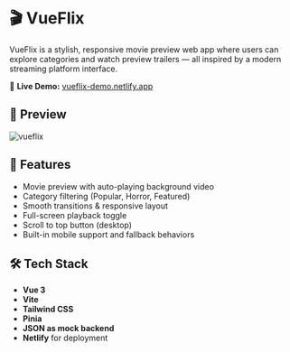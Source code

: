 # 🎬 VueFlix

VueFlix is a stylish, responsive movie preview web app where users can explore categories and watch preview trailers — all inspired by a modern streaming platform interface.

🔗 **Live Demo:** [vueflix-demo.netlify.app](https://vueflix-demo.netlify.app)

## 📸 Preview

![vueflix](https://github.com/user-attachments/assets/3c4b297a-87cb-484f-825b-a783182c92ba)


## 🚀 Features

- Movie preview with auto-playing background video
- Category filtering (Popular, Horror, Featured)
- Smooth transitions & responsive layout
- Full-screen playback toggle
- Scroll to top button (desktop)
- Built-in mobile support and fallback behaviors

## 🛠️ Tech Stack

- **Vue 3**
- **Vite**
- **Tailwind CSS**
- **Pinia**
- **JSON as mock backend**
- **Netlify** for deployment


